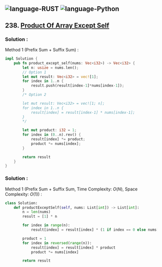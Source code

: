 ![language-RUST](https://img.shields.io/badge/%20-RUST-8d4004?style=for-the-badge&logo=RUST)
![language-Python](https://img.shields.io/badge/%20-Python-ffd43b?style=for-the-badge&logo=PYTHON)
---

## 238. [Product Of Array Except Self](https://leetcode.com/problems/product-of-array-except-self)

### Solution :

Method 1 (Prefix Sum + Suffix Sum) :
```rust
impl Solution {
    pub fn product_except_self(nums: Vec<i32>) -> Vec<i32> {
        let n: usize = nums.len();
        // Option 1
        let mut result: Vec<i32> = vec![1];
        for index in 1..n {
            result.push(result[index-1]*nums[index-1]);
        }
        /* Option 2

        let mut result: Vec<i32> = vec![1; n];
        for index in 1..n {
            result[index] = result[index-1] * nums[index-1];
        }
        */

        let mut product: i32 = 1;
        for index in (0..n).rev() {
            result[index] *= product;
            product *= nums[index];
        }

        return result
    }
}
```

### Solution :

Method 1 (Prefix Sum + Suffix Sum, Time Complexity: $O(N)$, Space Complexity: $O(1)$) :
```python
class Solution:
    def productExceptSelf(self, nums: List[int]) -> List[int]:
        n = len(nums)
        result = [1] * n

        for index in range(n):
            result[index] = result[index] * (1 if index == 0 else nums[index-1]*result[index-1])

        product = 1
        for index in reversed(range(n)):
            result[index] = result[index] * product
            product *= nums[index]

        return result
```
